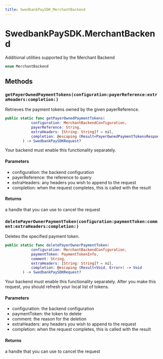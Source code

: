 ```yaml
---
title: SwedbankPaySDK_MerchantBackend
---
```

# SwedbankPaySDK.MerchantBackend

Additional utilities supported by the Merchant Backend

``` swift
enum MerchantBackend 
```

## Methods

### `getPayerOwnedPaymentTokens(configuration:payerReference:extraHeaders:completion:)`

Retrieves the payment tokens owned by the given
payerReference.

``` swift
public static func getPayerOwnedPaymentTokens(
            configuration: MerchantBackendConfiguration,
            payerReference: String,
            extraHeaders: [String: String]? = nil,
            completion: @escaping (Result<PayerOwnedPaymentTokensResponse, Error>) -> Void
        ) -> SwedbankPaySDKRequest? 
```

Your backend must enable this functionality separately.

#### Parameters

  - configuration: the backend configuration
  - payerReference: the reference to query
  - extraHeaders: any headers you wish to append to the request
  - completion: when the request completes, this is called with the result

#### Returns

a handle that you can use to cancel the request

### `deletePayerOwnerPaymentToken(configuration:paymentToken:comment:extraHeaders:completion:)`

Deletes the specified payment token.

``` swift
public static func deletePayerOwnerPaymentToken(
            configuration: MerchantBackendConfiguration,
            paymentToken: PaymentTokenInfo,
            comment: String,
            extraHeaders: [String: String]? = nil,
            completion: @escaping (Result<Void, Error>) -> Void
        ) -> SwedbankPaySDKRequest? 
```

Your backend must enable this functionality separately.
After you make this request, you should refresh your local list of tokens.

#### Parameters

  - configuration: the backend configuration
  - paymentToken: the token to delete
  - comment: the reason for the deletion
  - extraHeaders: any headers you wish to append to the request
  - completion: when the request completes, this is called with the result

#### Returns

a handle that you can use to cancel the request
